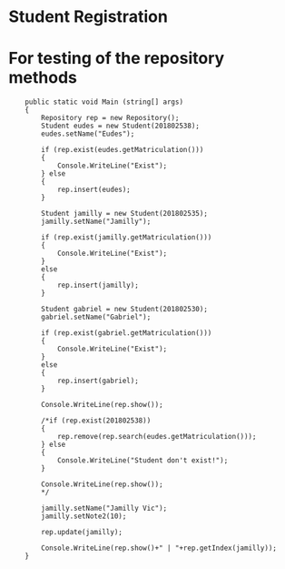
# Student Registration

# For testing of the repository methods

        public static void Main (string[] args)
        {
            Repository rep = new Repository();
            Student eudes = new Student(201802538);
            eudes.setName("Eudes");

            if (rep.exist(eudes.getMatriculation()))
            {
                Console.WriteLine("Exist");
            } else
            {
                rep.insert(eudes);
            }

            Student jamilly = new Student(201802535);
            jamilly.setName("Jamilly");

            if (rep.exist(jamilly.getMatriculation()))
            {
                Console.WriteLine("Exist");
            }
            else
            {
                rep.insert(jamilly);
            }

            Student gabriel = new Student(201802530);
            gabriel.setName("Gabriel");

            if (rep.exist(gabriel.getMatriculation()))
            {
                Console.WriteLine("Exist");
            }
            else
            {
                rep.insert(gabriel);
            }

            Console.WriteLine(rep.show());

            /*if (rep.exist(201802538))
            {
                rep.remove(rep.search(eudes.getMatriculation()));
            } else
            {
                Console.WriteLine("Student don't exist!");
            }

            Console.WriteLine(rep.show());
            */

            jamilly.setName("Jamilly Vic");
            jamilly.setNote2(10);

            rep.update(jamilly);

            Console.WriteLine(rep.show()+" | "+rep.getIndex(jamilly));
        }
